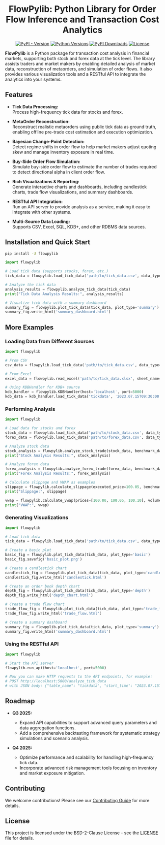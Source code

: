 <div align=center>

# FlowPylib: Python Library for Order Flow Inference and Transaction Cost Analytics

</div>

<div align=center>

[![PyPI - Version](https://img.shields.io/pypi/v/pytca)](https://pypi.org/project/flowpylib/)
[![Python Versions](https://img.shields.io/badge/python-3.6%2B-green)](https://pypi.org/project/flowpylib/)
[![PyPI Downloads](https://static.pepy.tech/badge/flowpylib)](https://pepy.tech/projects/flowpylib)
[![License](https://img.shields.io/badge/License-BSD%202--Clause-orange.svg)](https://opensource.org/licenses/BSD-2-Clause)

</div>

**FlowPylib** is a Python package for transaction cost analysis in financial markets, supporting both stock and forex data at the tick level. The library assists traders and market makers by enabling detailed analysis of market data, reconstruction of metaorders, and simulation of order flows. It also provides various visualization tools and a RESTful API to integrate the analytics into your systems.

## Features

- **Tick Data Processing:**  
  Process high-frequency tick data for stocks and forex.

- **MetaOrder Reconstruction:**  
  Reconstruct realistic metaorders using public tick data as ground truth, enabling offline pre-trade cost estimation and execution optimization.

- **Bayesian Change-Point Detection:**  
  Detect regime shifts in order flow to help market makers adjust quoting skew and manage inventory exposure in real time.

- **Buy-Side Order Flow Simulation:**  
  Simulate buy-side order flow to estimate the number of trades required to detect directional alpha in client order flow.

- **Rich Visualizations & Reporting:**  
  Generate interactive charts and dashboards, including candlestick charts, trade flow visualizations, and summary dashboards.

- **RESTful API Integration:**  
  Run an API server to provide analysis as a service, making it easy to integrate with other systems.

- **Multi-Source Data Loading:**  
  Supports CSV, Excel, SQL, KDB+, and other RDBMS data sources.

## Installation and Quick Start
```bash
pip install -U flowpylib
```

```python
import flowpylib

# Load tick data (supports stocks, forex, etc.)
tick_data = flowpylib.load_tick_data('path/to/tick_data.csv', data_type='stock')

# Analyze the tick data
analysis_results = flowpylib.analyze_tick_data(tick_data)
print("Tick Data Analysis Results:", analysis_results)

# Visualize tick data with a summary dashboard
summary_fig = flowpylib.plot_tick_data(tick_data, plot_type='summary')
summary_fig.write_html('summary_dashboard.html')
```

## More Examples

### Loading Data from Different Sources

```python
import flowpylib

# From CSV
csv_data = flowpylib.load_tick_data('path/to/tick_data.csv', data_type='stock')

# From Excel
excel_data = flowpylib.read_excel('path/to/tick_data.xlsx', sheet_name='Tick Data')

# Using KDBHandler for KDB+ source
kdb_handler = flowpylib.KDBHandler(host='localhost', port=5000)
kdb_data = kdb_handler.load_tick_data('tickdata', '2023.07.15T09:30:00.000', '2023.07.15T16:00:00.000')
```

### Performing Analysis

```python
import flowpylib

# Load data for stocks and forex
stock_data = flowpylib.load_tick_data('path/to/stock_data.csv', data_type='stock')
forex_data = flowpylib.load_tick_data('path/to/forex_data.csv', data_type='forex')

# Analyze stock data
stock_analysis = flowpylib.analyze_stock_trade(stock_data, benchmark_data)
print("Stock Analysis Results:", stock_analysis)

# Analyze forex data
forex_analysis = flowpylib.analyze_forex_trade(forex_data, benchmark_data)
print("Forex Analysis Results:", forex_analysis)

# Calculate slippage and VWAP as examples
slippage = flowpylib.calculate_slippage(executed_price=100.05, benchmark_price=100.00)
print("Slippage:", slippage)

vwap = flowpylib.calculate_vwap(prices=[100.00, 100.05, 100.10], volumes=[1000, 2000, 1500])
print("VWAP:", vwap)
```

### Generating Visualizations

```python
import flowpylib

# Load tick data
tick_data = flowpylib.load_tick_data('path/to/tick_data.csv', data_type='stock')

# Create a basic plot
basic_fig = flowpylib.plot_tick_data(tick_data, plot_type='basic')
basic_fig.savefig('basic_plot.png')

# Create a candlestick chart
candlestick_fig = flowpylib.plot_tick_data(tick_data, plot_type='candlestick', interval='5min')
candlestick_fig.write_html('candlestick.html')

# Create an order book depth chart
depth_fig = flowpylib.plot_tick_data(tick_data, plot_type='depth')
depth_fig.write_html('depth_chart.html')

# Create a trade flow chart
trade_flow_fig = flowpylib.plot_tick_data(tick_data, plot_type='trade_flow', window='5min')
trade_flow_fig.write_html('trade_flow.html')

# Create a summary dashboard
summary_fig = flowpylib.plot_tick_data(tick_data, plot_type='summary')
summary_fig.write_html('summary_dashboard.html')
```

### Using the RESTful API

```python
import flowpylib

# Start the API server
flowpylib.run_api(host='localhost', port=5000)

# Now you can make HTTP requests to the API endpoints, for example:
# POST http://localhost:5000/analyze_tick_data
# with JSON body: {"table_name": "tickdata", "start_time": "2023.07.15T09:30:00.000", "end_time": "2023.07.15T16:00:00.000", "symbols": ["AAPL", "GOOGL"]}
```

## Roadmap

- **Q3 2025:**  
  - Expand API capabilities to support advanced query parameters and data aggregation functions.  
  - Add a comprehensive backtesting framework for systematic strategy simulations and scenario analysis.

- **Q4 2025:**  
  - Optimize performance and scalability for handling high-frequency tick data.  
  - Incorporate advanced risk management tools focusing on inventory and market exposure mitigation.

## Contributing

We welcome contributions! Please see our [Contributing Guide](CONTRIBUTING.md) for more details.

## License

This project is licensed under the BSD-2-Clause License - see the [LICENSE](LICENSE) file for details.
